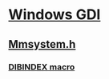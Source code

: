 # [Windows GDI](../_gdi/index.md)
## [Mmsystem.h](index.md)
### [DIBINDEX macro](../mmsystem/nf-mmsystem-dibindex.md)
